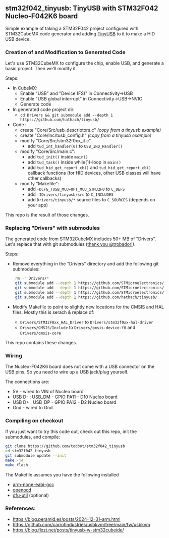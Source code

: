 

## stm32f042_tinyusb: TinyUSB with STM32F042 Nucleo-F042K6 board

Simple example of taking a STM32F042 project configured with STM32CubeMX
code generator and adding [TinyUSB](https://github.com/hathach/tinyusb/) 
to it to make a HID USB device.


### Creation of and Modification to Generated Code

Let's use STM32CubeMX to configure the chip, enable USB, and generate
a basic project.  Then we'll modify it.

Steps:

- In CubeMX:
  - Enable "USB" and "Device (FS)" in Connectivity->USB
  - Enable "USB global interrupt" in Connectivity->USB->NVIC
  - Generate code
- In generated code project dir:
  - `cd Drivers && git submodule add --depth 1 https://github.com/hathach/tinyusb/`
- Code :
  - create "Core/Src/usb_descriptors.c"  *(copy from a tinyusb example)*
  - create "Core/Inc/tusb_config.h"  *(copy from a tinyusb example)*
  - modify "Core/Src/stm32f0xx_it.c"
    - add `tud_int_handler(0)` to `USB_IRQ_Handler()`
  - modify "Core/Src/main.c":
    - add `tud_init()` inside `main()`
    - add `tud_task()` inside while(1)-loop in `main()`
    - add `tud_hid_get_report_cb()` and `tud_hid_get_report_cb()` callback functions 
      (for HID devices, other USB classes will have other callbacks)
  - modify "Makefile":
    - add `-DCFG_TUSB_MCU=OPT_MCU_STM32F0` to `C_DEFS`
    - add `-IDrivers/tinyusb/src` to `C_INCLUDES`
    - add `Drivers/tinyusb/*` source files to `C_SOURCES` (depends on your app)

This repo is the result of those changes.


### Replacing "Drivers" with submodules

The generated code from STM32CubeMX includes 50+ MB of "Drivers". 
Let's replace that with git submodules
([thank you @trobador!](https://mastodon.social/@trobador/114805503128160687)).

Steps: 

- Remove everything in the "Drivers" directory and add the following git submodules:
  ```sh
   rm -r Drivers/*
   git submodule add --depth 1 https://github.com/STMicroelectronics/stm32f0xx-hal-driver.git
   git submodule add --depth 1 https://github.com/STMicroelectronics/cmsis-device-f0.git
   git submodule add --depth 1 https://github.com/STMicroelectronics/cmsis-core.git
   git submodule add --depth 1 https://github.com/hathach/tinyusb/
   ```

- Modify Makefile to point to slightly new locations for the CMSIS and HAL files.
  Mostly this is serach & replace of: 
  - `Drivers/STM32F0xx_HAL_Driver` to `Drivers/stm32f0xx-hal-driver`
  - `Drivers/CMSIS/Include` to `Drivers/cmsis-device-f0` and `Drivers/cmsis-core`

This repo contains these changes. 

### Wiring

The Nucleo-F042K6 board does not come with a USB connector on the USB pins.
So you need to wire up a USB jack/plug yourself.

The connections are:

- 5V - wired to VIN of Nucleo board
- USB D- : USB_DM - GPIO PA11 - D10 Nucleo board 
- USB D+ : USB_DP - GPIO PA12 - D2 Nucleo board 
- Gnd - wired to Gnd


### Compiling on checkout

If you just want to try this code out, check out this repo, init the submodules, 
and compile:

```sh
git clone https://github.com/todbot/stm32f042_tinyusb
cd stm32f042_tinyusb
git submodule update --init
make -j4 
make flash
```

The Makefile assumes you have the following installed

- [arm-none-eabi-gcc](https://developer.arm.com/downloads/-/arm-gnu-toolchain-downloads)
- [openocd](https://openocd.org/)
- [dfu-util](https://dfu-util.sourceforge.net/) (optional)


###  References:
  - https://blog.peramid.es/posts/2024-12-31-arm.html
  - https://github.com/carrotIndustries/usbkvm/tree/main/fw/usbkvm
  - https://blog.flxzt.net/posts/tinyusb-w-stm32cubeide/
